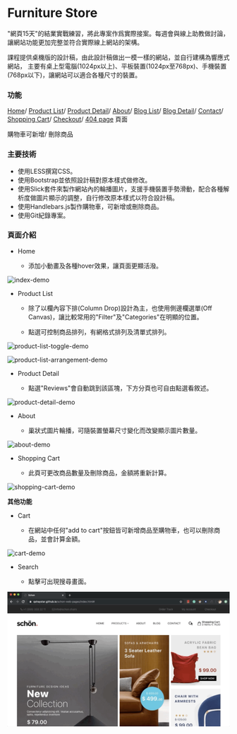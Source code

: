 # Furniture Store

"網頁15天"的結業實戰練習，將此專案作爲實際接案。每週會與線上助教做討論，讓網站功能更加完整並符合實際線上網站的架構。

課程提供桌機版的設計稿，由此設計稿做出一模一樣的網站，並自行建構為響應式網站，
主要有桌上型電腦(1024px以上)、平板裝置(1024px至768px)、手機裝置(768px以下)，讓網站可以適合各種尺寸的裝置。

### 功能

[Home](https://qshaystar.github.io/schon-web-pages/)/ [Product List](https://qshaystar.github.io/schon-web-pages/product-list.html
)/ [Product Detail]( https://qshaystar.github.io/schon-web-pages/product-detail.html)/ [About](https://qshaystar.github.io/schon-web-pages/about.html)/ [Blog List]( https://qshaystar.github.io/schon-web-pages/blog-list-sidebar.html)/ [Blog Detail](https://qshaystar.github.io/schon-web-pages/blog-detail.html)/ [Contact](https://qshaystar.github.io/schon-web-pages/contact.html)/ [Shopping Cart]( https://qshaystar.github.io/schon-web-pages/shopping-cart.html)/ [Checkout](https://qshaystar.github.io/schon-web-pages/order-checkout.html)/ [404 page](https://qshaystar.github.io/schon-web-pages/error-page.html) 頁面

購物車可新增/ 刪除商品

### 主要技術

* 使用LESS撰寫CSS。
* 使用Bootstrap並依照設計稿對原本樣式做修改。
* 使用Slick套件來製作網站內的輪播圖片，支援手機裝置手勢滑動，配合各種解析度做圖片顯示的調整，自行修改原本樣式以符合設計稿。
* 使用Handlebars.js製作購物車，可新增或刪除商品。
* 使用Git紀錄專案。

### 頁面介紹

* Home 

	* 添加小動畫及各種hover效果，讓頁面更顯活潑。

![index-demo](/demo/index-demo.gif)


* Product List  

	* 除了以欄內容下排(Column Drop)設計為主，也使用側邊欄選單(Off Canvas)，讓比較常用的"Filter"及"Categories"在明顯的位置。

	* 點選可控制商品排列，有網格式排列及清單式排列。


![product-list-toggle-demo](/demo/product-list-toggle-demo.gif)
	
![product-list-arrangement-demo](/demo/product-list-arrangement-demo.gif)


* Product Detail 

	* 點選"Reviews"會自動跳到該區塊，下方分頁也可自由點選看敘述。

![product-detail-demo](/demo/product-detail-demo.gif)


* About 

	* 巢狀式圖片輪播，可隨裝置螢幕尺寸變化而改變顯示圖片數量。

![about-demo](/demo/about-demo.gif)

* Shopping Cart 
	
	* 此頁可更改商品數量及刪除商品，金額將重新計算。

![shopping-cart-demo](/demo/shopping-cart-demo.gif)


**其他功能**

* Cart 

	* 在網站中任何"add to cart"按鈕皆可新增商品至購物車，也可以刪除商品，並會計算金額。

![cart-demo](/demo/cart-demo.gif)

* Search 

	* 點擊可出現搜尋畫面。

![shopping-cart-demo](/demo/search-demo.gif)



